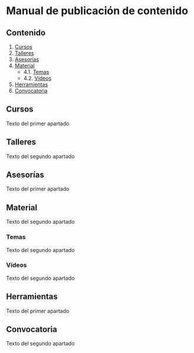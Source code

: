 # Manual de publicación de contenido 

## Contenido
1. [Cursos](#id1)
2. [Talleres](#id2)
3. [Asesorías](#id3)
4. [Material](#id4)
    - 4.1. [Temas](#id41)
    - 4.2. [Vídeos](#id42)
5. [Herramientas](#id5)
6. [Convocatoria](#id6)


## Cursos<a name="id1"></a>
Texto del primer apartado
## Talleres<a name="id2"></a>
Texto del segundo apartado
## Asesorías<a name="id3"></a>
Texto del primer apartado
## Material<a name="id4"></a>
Texto del segundo apartado
  ### Temas<a name="id41"></a>
  Texto del segundo apartado
  ### Vídeos<a name="id42"></a>
  Texto del segundo apartado
## Herramientas<a name="id5"></a>
Texto del primer apartado
## Convocatoria<a name="id6"></a>
Texto del segundo apartado
